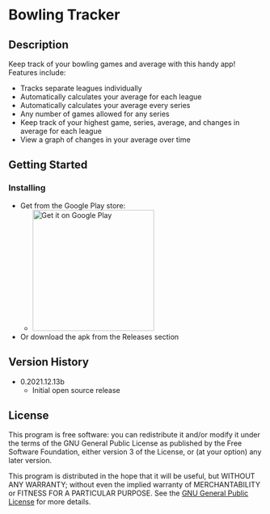 # Bowling Tracker

## Description

Keep track of your bowling games and average with this handy app! Features include:

* Tracks separate leagues individually
* Automatically calculates your average for each league
* Automatically calculates your average every series
* Any number of games allowed for any series
* Keep track of your highest game, series, average, and changes in average for each league
* View a graph of changes in your average over time


## Getting Started

### Installing

* Get from the Google Play store:
	* <a href='https://play.google.com/store/apps/details?id=com.warnea.bowlingtracker&pcampaignid=pcampaignidMKT-Other-global-all-co-prtnr-py-PartBadge-Mar2515-1'><img alt='Get it on Google Play' src='https://play.google.com/intl/en_us/badges/static/images/badges/en_badge_web_generic.png' width='240px'/></a>
* Or download the apk from the Releases section

## Version History

* 0.2021.12.13b
    * Initial open source release

## License

This program is free software: you can redistribute it and/or modify it under the terms of the GNU General Public License as published by the Free Software Foundation, either version 3 of the License, or (at your option) any later version.

This program is distributed in the hope that it will be useful, but WITHOUT ANY WARRANTY; without even the implied warranty of  MERCHANTABILITY or FITNESS FOR A PARTICULAR PURPOSE. See the [GNU General Public License](./LICENSE) for more details.